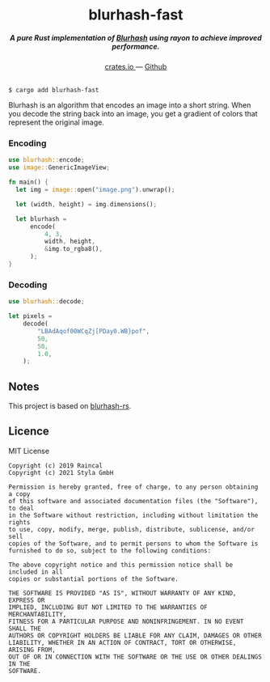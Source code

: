 <h1 align="center">blurhash-fast</h1>

<h5 align="center">A pure Rust implementation of <a href="https://github.com/woltapp/blurhash">Blurhash</a> using rayon to achieve improved performance.</h5>

<div align="center">
  <a href="https://crates.io/crates/blurhash-fast">
    crates.io
  </a>
  —
  <a href="https://github.com/styla/blurhash-fast">
    Github
  </a>
</div>

<br />

```shell script
$ cargo add blurhash-fast
```

Blurhash is an algorithm that encodes an image into a short string. When you decode the string back into an image, you get a gradient of colors that represent the original image.

### Encoding
```rust
use blurhash::encode;
use image::GenericImageView;

fn main() {
  let img = image::open("image.png").unwrap();

  let (width, height) = img.dimensions();

  let blurhash =
      encode(
          4, 3,
          width, height,
          &img.to_rgba8(),
      );
}
```

### Decoding
```rust
use blurhash::decode;

let pixels =
    decode(
        "LBAdAqof00WCqZj[PDay0.WB}pof",
        50,
        50,
        1.0,
    );
```

## Notes

This project is based on <a href="https://github.com/Raincal/blurhash-rs">blurhash-rs</a>.

## Licence

MIT License

```
Copyright (c) 2019 Raincal
Copyright (c) 2021 Styla GmbH

Permission is hereby granted, free of charge, to any person obtaining a copy
of this software and associated documentation files (the "Software"), to deal
in the Software without restriction, including without limitation the rights
to use, copy, modify, merge, publish, distribute, sublicense, and/or sell
copies of the Software, and to permit persons to whom the Software is
furnished to do so, subject to the following conditions:

The above copyright notice and this permission notice shall be included in all
copies or substantial portions of the Software.

THE SOFTWARE IS PROVIDED "AS IS", WITHOUT WARRANTY OF ANY KIND, EXPRESS OR
IMPLIED, INCLUDING BUT NOT LIMITED TO THE WARRANTIES OF MERCHANTABILITY,
FITNESS FOR A PARTICULAR PURPOSE AND NONINFRINGEMENT. IN NO EVENT SHALL THE
AUTHORS OR COPYRIGHT HOLDERS BE LIABLE FOR ANY CLAIM, DAMAGES OR OTHER
LIABILITY, WHETHER IN AN ACTION OF CONTRACT, TORT OR OTHERWISE, ARISING FROM,
OUT OF OR IN CONNECTION WITH THE SOFTWARE OR THE USE OR OTHER DEALINGS IN THE
SOFTWARE.
```
